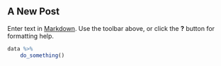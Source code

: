 ## A New Post

Enter text in [Markdown](http://daringfireball.net/projects/markdown/). Use the toolbar above, or click the **?** button for formatting help.

```r
data %>%
	do_something()

```
